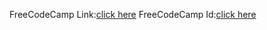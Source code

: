FreeCodeCamp Link:[click here](https://www.freecodecamp.org/learn/2022/responsive-web-design/learn-css-colors-by-building-a-set-of-colored-markers/step-94)
FreeCodeCamp Id:[click here](https://www.freecodecamp.org/namisha_gurunani)